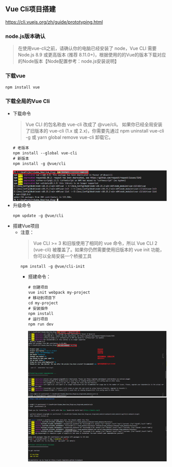 ## Vue Cli项目搭建
<https://cli.vuejs.org/zh/guide/prototyping.html>

### node.js版本确认
> 在使用vue-cli之前，请确认你的电脑已经安装了 node，Vue CLI 需要 Node.js 8.9 或更高版本 (推荐 8.11.0+)，根据使用的的Vue的版本下载对应的Node版本【Node配置参考：node.js安装说明】

### 下载vue
```shell
npm install vue
```

### 下载全局的Vue Cli
* 下载命令
    > Vue CLI 的包名称由 vue-cli 改成了 @vue/cli。 如果你已经全局安装了旧版本的 vue-cli (1.x 或 2.x)，你需要先通过 npm uninstall vue-cli -g 或 yarn global remove vue-cli 卸载它。
    ```shell
    # 老版本
    npm install --global vue-cli
    # 新版本 
    npm install -g @vue/cli
    ```
    ![vuecli全局下载](../resource/vue/vue-vuecli全局下载.png)
* 升级命令
    ```shell
    npm update -g @vue/cli
    ```
* 搭建Vue项目
    * 注意：
        > Vue CLI >= 3 和旧版使用了相同的 vue 命令，所以 Vue CLI 2 (vue-cli) 被覆盖了。如果你仍然需要使用旧版本的 vue init 功能，你可以全局安装一个桥接工具
        ```shell
        npm install -g @vue/cli-init
        ```
      * 搭建命令：
        ```shell
        # 创建项目
        vue init webpack my-project
        # 移动到项目下
        cd my-project
        # 安装插件
        npm install
        # 运行项目
        npm run dev
        ```
        ![项目搭建](../resource/vue/vue-项目搭建.png)
        ![项目搭建完成](../resource/vue/vue-项目搭建完成.png)

